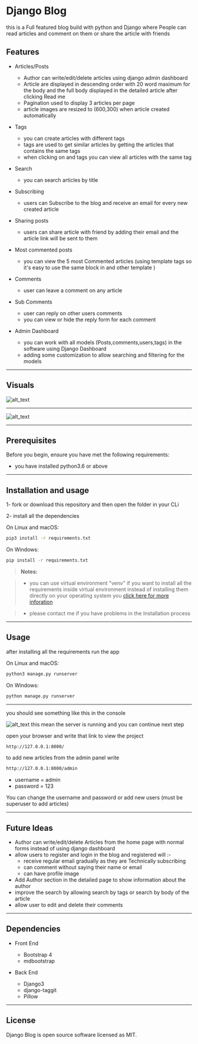 Django Blog
===================
this is a Full featured blog build with python and Django where People can read articles and comment on them or share the article with friends 


Features
-------------
- Articles/Posts
	- Author can write/edit/delete articles using django admin dashboard
	- Article are displayed in descending order with 20 word maximum for the body  and the full body displayed in the detailed article after clicking Read me
	- Pagination used to display 3 articles per page 
	- article images are resized to (600,300) when article created automatically   
- Tags 
	- you can create articles with different tags 
	- tags are used to get similar articles by getting the articles that contains the same tags
	- when clicking on and tags you can view all articles with the same tag
- Search
	- you can search articles by title 
- Subscribing
    - users can Subscribe to the blog and receive an email for every new created article
    
- Sharing posts
    - users can share article  with friend  by adding their email and the article link will be sent to them
- Most commented posts
    - you can view the 5 most Commented articles (using template tags so it's easy to use the same block in and other template ) 
- Comments
	- user can leave a comment on any article 
- Sub Comments 
	- user can reply on other users comments 
	- you can view or hide the reply form for each comment 
- Admin Dashboard 
	- you can work with all models (Posts,comments,users,tags) in the software using Django Dashboard
	- adding some customization to allow searching and filtering for the models


----------------------

Visuals
-------------

![alt_text](https://raw.githubusercontent.com/mena18/Django-Blog/master/screenShots/Home_page.png)

----------

![alt_text](https://raw.githubusercontent.com/mena18/Django-Blog/master/screenShots/post_detail.png)


----------

Prerequisites
-------------
Before you begin, ensure you have met the following requirements:

- you have installed python3.6 or above

-------------- 

Installation and usage
-------------

1- fork or download this repository and then open the folder in your CLi

2- install all the dependencies 

On Linux and macOS:
``` bash
pip3 install -r requirements.txt
```
On Windows:

``` bash
pip install -r requirements.txt
```

> **Notes:**

 > - you can use virtual environment "venv" if you want to install all the requirements inside virtual environment instead of installing them directly on your operating system you [click here for more inforation](https://packaging.python.org/guides/installing-using-pip-and-virtual-environments/)
 
 >- please contact me if you have problems in the Installation process  


----------------------

Usage 
------------
 after installing all the requirements run the app

On Linux and macOS:
``` bash
python3 manage.py runserver
```
On Windows:

``` bash
python manage.py runserver
```
----------
you should see something like this in the console 

![alt_text](https://raw.githubusercontent.com/mena18/Django-Blog/master/screenShots/running.png)
this mean the server is running and you can continue next step 

open your browser and write that link to view the project
``` bash
http://127.0.0.1:8000/
```
to add new articles from the admin panel write 
``` bash
http://127.0.0.1:8000/admin
```
- username = admin
- password = 123

You can change the username and password or add new users (must be superuser to add articles)


----------------------

Future Ideas
-------------------


- Author can write/edit/delete Articles from the home page with normal forms instead  of using django dashboard
- allow users to register and login in the blog and registered will :-
	- receive regular email gradually as they are Technically subscribing 
	- can comment without saying their name or email
	- can have profile image 
- Add Author section in the detailed page to show information about the author 
- improve the search by allowing search by tags or search by body of the article
- allow user to edit and delete their comments 



---------------------------------


Dependencies
-------------------



- Front End
	- Bootstrap 4
	- mdbootstrap


- Back End
	- Django3
	- django-taggit
	- Pillow

----------------------

License
--------------

Django Blog is open source software licensed as MIT.
